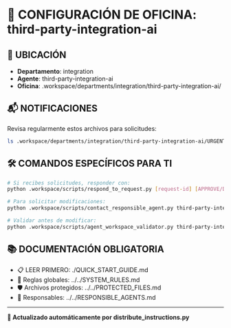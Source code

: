 # 🤖 CONFIGURACIÓN DE OFICINA: third-party-integration-ai

## 📍 UBICACIÓN
- **Departamento**: integration
- **Agente**: third-party-integration-ai
- **Oficina**: .workspace/departments/integration/third-party-integration-ai/

## 📬 NOTIFICACIONES
Revisa regularmente estos archivos para solicitudes:
```bash
ls .workspace/departments/integration/third-party-integration-ai/URGENT_REQUEST_*.json
```

## 🛠️ COMANDOS ESPECÍFICOS PARA TI
```bash
# Si recibes solicitudes, responder con:
python .workspace/scripts/respond_to_request.py [request-id] [APPROVE/DENY] "[motivo]"

# Para solicitar modificaciones:
python .workspace/scripts/contact_responsible_agent.py third-party-integration-ai [archivo] "[motivo]"

# Validar antes de modificar:
python .workspace/scripts/agent_workspace_validator.py third-party-integration-ai [archivo]
```

## 📚 DOCUMENTACIÓN OBLIGATORIA
- 📋 LEER PRIMERO: ./QUICK_START_GUIDE.md
- 📖 Reglas globales: ../../SYSTEM_RULES.md
- 🛡️ Archivos protegidos: ../../PROTECTED_FILES.md
- 👥 Responsables: ../../RESPONSIBLE_AGENTS.md

---
**🔄 Actualizado automáticamente por distribute_instructions.py**
